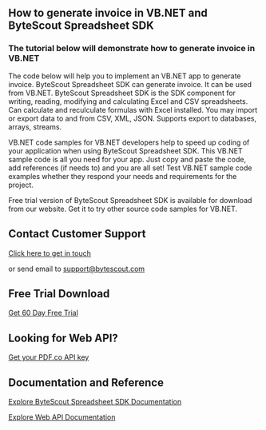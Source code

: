 ## How to generate invoice in VB.NET and ByteScout Spreadsheet SDK

### The tutorial below will demonstrate how to generate invoice in VB.NET

The code below will help you to implement an VB.NET app to generate invoice. ByteScout Spreadsheet SDK can generate invoice. It can be used from VB.NET. ByteScout Spreadsheet SDK is the SDK component for writing, reading, modifying and calculating Excel and CSV spreadsheets. Can calculate and reculculate formulas with Excel installed. You may import or export data to and from CSV, XML, JSON. Supports export to databases, arrays, streams.

VB.NET code samples for VB.NET developers help to speed up coding of your application when using ByteScout Spreadsheet SDK. This VB.NET sample code is all you need for your app. Just copy and paste the code, add references (if needs to) and you are all set! Test VB.NET sample code examples whether they respond your needs and requirements for the project.

Free trial version of ByteScout Spreadsheet SDK is available for download from our website. Get it to try other source code samples for VB.NET.

## Contact Customer Support

[Click here to get in touch](https://bytescout.zendesk.com/hc/en-us/requests/new?subject=ByteScout%20Spreadsheet%20SDK%20Question)

or send email to [support@bytescout.com](mailto:support@bytescout.com?subject=ByteScout%20Spreadsheet%20SDK%20Question) 

## Free Trial Download

[Get 60 Day Free Trial](https://bytescout.com/download/web-installer?utm_source=github-readme)

## Looking for Web API? 

[Get your PDF.co API key](https://pdf.co/documentation/api?utm_source=github-readme)

## Documentation and Reference

[Explore ByteScout Spreadsheet SDK Documentation](https://bytescout.com/documentation/index.html?utm_source=github-readme)

[Explore Web API Documentation](https://pdf.co/documentation/api?utm_source=github-readme)